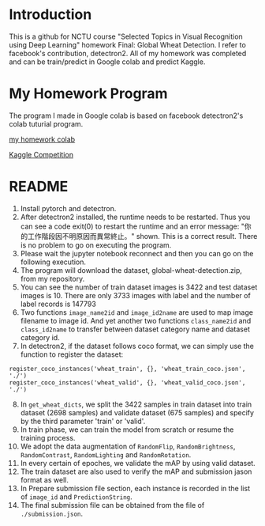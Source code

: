 # Introduction
This is a github for NCTU course "Selected Topics in Visual Recognition using Deep Learning" homework Final: Global Wheat Detection.
I refer to facebook's contribution, detectron2.
All of my homework was completed and can be train/predict in Google colab and predict Kaggle.

# My Homework Program
The program I made in Google colab is based on facebook detectron2's colab tuturial program.

[my homework colab](https://colab.research.google.com/drive/1mPiyNd4Y10qPU0GTia9k5CkEyTpTo-Er?usp=sharing)

[Kaggle Competition](https://www.kaggle.com/wangchilung/detectron2-for-global-wheat-detection)

# README

1. Install pytorch and detectron.
2. After detectron2 installed, the runtime needs to be restarted. Thus you can see a code exit(0) to restart the runtime and an error message: "你的工作階段因不明原因而異常終止。" shown. This is a correct result. There is no problem to go on executing the program.
3. Please wait the jupyter notebook reconnect and then you can go on the following execution.
4. The program will download the dataset, global-wheat-detection.zip, from my repository.
5. You can see the number of train dataset images is 3422 and test dataset images is 10. There are only 3733 images with label and the number of label records is 147793
6. Two functions `image_name2id` and `image_id2name` are used to map image filename to image id. And yet another two functions `class_name2id` and `class_id2name` to transfer between dataset category name and dataset category id.
7. In detectron2, if the dataset follows coco format, we can simply use the function to register the dataset:
<pre><code>register_coco_instances('wheat_train', {}, 'wheat_train_coco.json', './')
register_coco_instances('wheat_valid', {}, 'wheat_valid_coco.json', './')</code></pre>
8. In `get_wheat_dicts`, we split the 3422 samples in train dataset into train dataset (2698 samples) and validate dataset (675 samples) and specify by the third parameter 'train' or 'valid'.
9. In train phase, we can train the model from scratch or resume the training process.
10. We adopt the data augmentation of `RandomFlip`, `RandomBrightness`, `RandomContrast`, `RandomLighting` and `RandomRotation`.
11. In every certain of epoches, we validate the mAP by using valid dataset.
12. The train dataset are also used to verify the mAP and submission jason format as well.
13. In Prepare submission file section, each instance is recorded in the list of `image_id` and `PredictionString`.
14. The final submission file can be obtained from the file of `./submission.json`.
